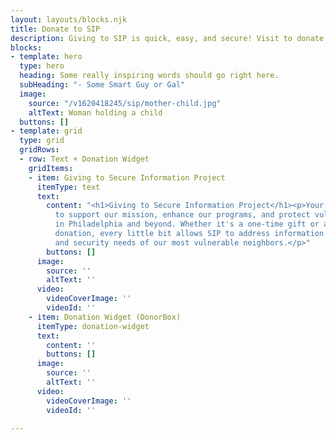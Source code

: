 ```yaml
---
layout: layouts/blocks.njk
title: Donate to SIP
description: Giving to SIP is quick, easy, and secure! Visit to donate online today.
blocks:
- template: hero
  type: hero
  heading: Some really inspiring words should go right here.
  subHeading: "- Some Smart Guy or Gal"
  image:
    source: "/v1620418245/sip/mother-child.jpg"
    altText: Woman holding a child
  buttons: []
- template: grid
  type: grid
  gridRows:
  - row: Text + Donation Widget
    gridItems:
    - item: Giving to Secure Information Project
      itemType: text
      text:
        content: "<h1>Giving to Secure Information Project</h1><p>Your donation helps
          to support our mission, enhance our programs, and protect vulnerable communities
          in Philadelphia and beyond. Whether it's a one-time gift or a recurring
          donation, every little bit allows SIP to address information protection
          and security needs of our most vulnerable neighbors.</p>"
        buttons: []
      image:
        source: ''
        altText: ''
      video:
        videoCoverImage: ''
        videoId: ''
    - item: Donation Widget (DonorBox)
      itemType: donation-widget
      text:
        content: ''
        buttons: []
      image:
        source: ''
        altText: ''
      video:
        videoCoverImage: ''
        videoId: ''

---
```

